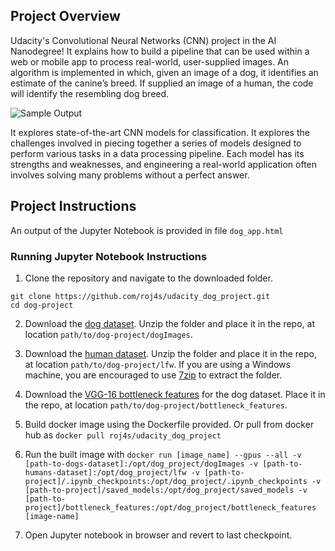 [//]: # (Image References)

[image1]: ./images/sample_dog_output.png "Sample Output"
[image2]: ./images/vgg16_model.png "VGG-16 Model Keras Layers"
[image3]: ./images/vgg16_model_draw.png "VGG16 Model Figure"


## Project Overview

Udacity's Convolutional Neural Networks (CNN) project in the AI Nanodegree! It
explains how to build a pipeline that can be used within a web or mobile app to
process real-world, user-supplied images.  An algorithm is implemented in which,
given an image of a dog, it identifies an estimate of the canine’s breed.  If supplied an image of a human, the code will identify the resembling dog breed.

![Sample Output][image1]

It explores state-of-the-art CNN models for classification.  It explores the challenges involved in piecing together a series of models designed to perform various tasks in a data processing pipeline.  Each model has its strengths and weaknesses, and engineering a real-world application often involves solving many problems without a perfect answer.  

## Project Instructions

An output of the Jupyter Notebook is provided in file `dog_app.html`

### Running Jupyter Notebook Instructions

1. Clone the repository and navigate to the downloaded folder.
```	
git clone https://github.com/roj4s/udacity_dog_project.git
cd dog-project
```

2. Download the [dog dataset](https://s3-us-west-1.amazonaws.com/udacity-aind/dog-project/dogImages.zip).  Unzip the folder and place it in the repo, at location `path/to/dog-project/dogImages`.

3. Download the [human dataset](https://s3-us-west-1.amazonaws.com/udacity-aind/dog-project/lfw.zip).  Unzip the folder and place it in the repo, at location `path/to/dog-project/lfw`.  If you are using a Windows machine, you are encouraged to use [7zip](http://www.7-zip.org/) to extract the folder. 

4. Download the [VGG-16 bottleneck features](https://s3-us-west-1.amazonaws.com/udacity-aind/dog-project/DogVGG16Data.npz) for the dog dataset.  Place it in the repo, at location `path/to/dog-project/bottleneck_features`.

5. Build docker image using the Dockerfile provided. Or pull from docker hub as `docker pull roj4s/udacity_dog_project`

6. Run the built image with `docker run [image_name] --gpus --all -v [path-to-dogs-dataset]:/opt/dog_project/dogImages -v [path-to-humans-dataset]:/opt/dog_project/lfw -v [path-to-project]/.ipynb_checkpoints:/opt/dog_project/.ipynb_checkpoints -v [path-to-project]/saved_models:/opt/dog_project/saved_models -v [path-to-project]/bottleneck_features:/opt/dog_project/bottleneck_features [image-name]`

7. Open Jupyter notebook in browser and revert to last checkpoint.

